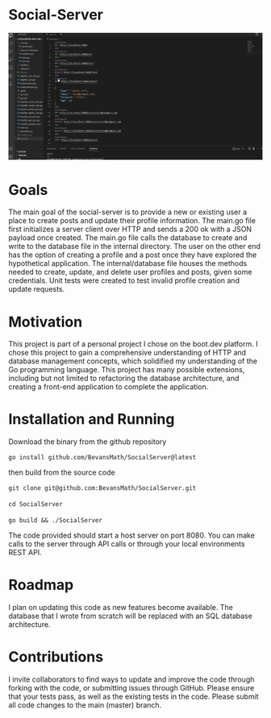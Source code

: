 # Social-Server

![](https://github.com/BevansMath/SocialServer/blob/master/BackendServer.gif)

# Goals
The main goal of the social-server is to provide a new or existing user a place to create posts and update their profile information. The main.go file first initializes a server client over HTTP and sends a 200 ok with a JSON payload once created. The main.go file calls the database to create and write to the database file in the internal directory. The user on the other end has the option of creating a profile and a post once they have explored the hypothetical application. The internal/database file houses the methods needed to create, update, and delete user profiles and posts, given some credentials. Unit tests were created to test invalid profile creation and update requests.

# Motivation
This project is part of a personal project I chose on the boot.dev platform. I chose this project to gain a comprehensive understanding of HTTP and database management concepts, which solidified my understanding of the Go programming language. This project has many possible extensions, including but not limited to refactoring the database architecture, and creating a front-end application to complete the application.

# Installation and Running
Download the binary from the github repository
```
go install github.com/BevansMath/SocialServer@latest
```
then build from the source code

```
git clone git@github.com:BevansMath/SocialServer.git

cd SocialServer

go build && ./SocialServer
```
The code provided should start a host server on port 8080. You can make calls to the server through API calls or through your local environments REST API.

# Roadmap
I plan on updating this code as new features become available. The database that I wrote from scratch will be replaced with an SQL database architecture.

# Contributions
I invite collaborators to find ways to update and improve the code through forking with the code, or submitting issues through GitHub. Please ensure that your tests pass, as well as the existing tests in the code. Please submit all code changes to the main (master) branch.
